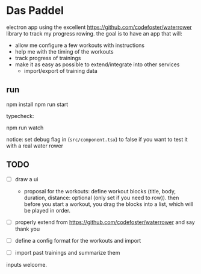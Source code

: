 # Das Paddel

electron app using the excellent https://github.com/codefoster/waterrower library to track my progress rowing.
the goal is to have an app that will:

  - allow me configure a few workouts with instructions
  - help me with the timing of the workouts
  - track progress of trainings
  - make it as easy as possible to extend/integrate into other services
    - import/export of training data

## run

  npm install
  npm run start

typecheck:

  npm run watch

notice: set debug flag in (`src/component.tsx`) to false if you want to test it with a real water rower

## TODO
- [ ] draw a ui
  - proposal for the workouts: define workout blocks (title, body, duration, distance: optional (only set if you need to row)). then before you start a workout, you drag the blocks into a list, which will be played in order.
- [ ] properly extend from https://github.com/codefoster/waterrower and say thank you
- [ ] define a config format for the workouts and import
- [ ] import past trainings and summarize them


inputs welcome.